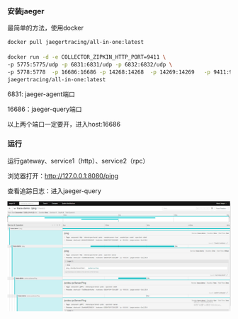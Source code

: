 ### 安装jaeger

最简单的方法，使用docker

```bash
docker pull jaegertracing/all-in-one:latest

docker run -d -e COLLECTOR_ZIPKIN_HTTP_PORT=9411 \
-p 5775:5775/udp -p 6831:6831/udp -p 6832:6832/udp \
-p 5778:5778  -p 16686:16686 -p 14268:14268  -p 14269:14269   -p 9411:9411 \
jaegertracing/all-in-one:latest
```

6831: jaeger-agent端口

16686：jaeger-query端口

以上两个端口一定要开，进入host:16686



### 运行

运行gateway、service1（http）、service2（rpc）

浏览器打开：http://127.0.0.1:8080/ping

查看追踪日志：进入jaeger-query

![展示.png](https://github.com/jwrookie/trace-demo/blob/master/img/%E5%B1%95%E7%A4%BA.png?raw=true)